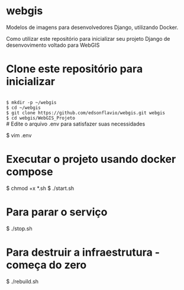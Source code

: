 # webgis
Modelos de imagens para desenvolvedores Django, utilizando Docker.

Como utilizar este repositório para inicializar seu projeto Django de desenvovimento voltado para WebGIS

# Clone este repositório para inicializar

<code>
$ mkdir -p ~/webgis
$ cd ~/webgis 
$ git clone https://github.com/edsonflavio/webgis.git webgis
$ cd webgis/WebGIS_Projeto
</code>
# Edite o arquivo .env para satisfazer suas necessidades <br>

$ vim .env

# Executar o projeto usando docker compose

$ chmod +x *.sh
$ ./start.sh

# Para parar o serviço

$ ./stop.sh

# Para destruir a infraestrutura - começa do zero

$ ./rebuild.sh




